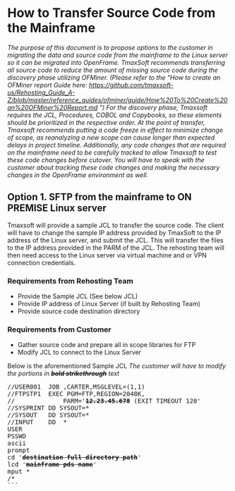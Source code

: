 # How to Transfer Source Code from the Mainframe

_The purpose of this document is to propose options to the customer in migrating the data and source code from the mainframe to the Linux server so it can be migrated into OpenFrame. TmaxSoft recommends transferring all source code to reduce the amount of missing source code during the discovery phase utilizing OFMiner. (Please refer to the "How to create an OFMiner report Guide here: https://github.com/tmaxsoft-us/Rehosting_Guide_A-Z/blob/master/reference_guides/ofminer/guide/How%20To%20Create%20an%20OFMiner%20Report.md ") For the discovery phase, Tmaxsoft requires the JCL, Procedures, COBOL and Copybooks, so these elements should be prioritized in the respective order._
_At the point of transfer, Tmaxsoft recommends putting a code freeze in effect to minimize change of scope, as reanalyzing a new scope can cause longer than expected delays in project timeline. Additionally, any code changes that are required on the mainframe need to be carefully tracked to allow Tmaxsoft to test these code changes before cutover. You will have to speak with the customer about tracking these code changes and making the necessary changes in the OpenFrame environment as well._

## Option 1. SFTP from the mainframe to ON PREMISE Linux server

Tmaxsoft will provide a sample JCL to transfer the source code. The client will have to change the sample IP address provided by TmaxSoft to the IP address of the Linux server, and submit the JCL. This will transfer the files to the IP address provided in the PARM of the JCL. The rehosting team will then need access to the Linux server via virtual machine and or VPN connection credentials. 

<h3>Requirements from Rehosting Team</h3>

- Provide the Sample JCL (See below JCL)
- Provide IP address of Linux Server (if built by Rehosting Team)
- Provide source code destination directory

<h3>Requirements from Customer</h3>

- Gather source code and prepare all in scope libraries for FTP
- Modify JCL to connect to the Linux Server

Below is the aforementioned Sample JCL
<i>The customer will have to modify the portions in <b><del>bold strikethrough</del></b> text</i>

<pre>//USER001  JOB ,CARTER,MSGLEVEL=(1,1)
//FTPSTP1  EXEC PGM=FTP,REGION=2048K,
//             PARM='<b><del>12.23.45.678</del></b> (EXIT TIMEOUT 120'
//SYSPRINT DD SYSOUT=*
//SYSOUT   DD SYSOUT=*
//INPUT    DD  *
USER
PSSWD
ascii
prompt
cd '<b><del>destination full directory path</del></b>'
lcd '<b><del>mainframe pds name</del></b>'
mput *
/*
```</pre>

